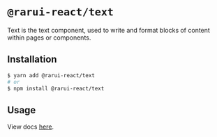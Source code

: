 # `@rarui-react/text`

Text is the text component, used to write and format blocks of content within pages or components.

## Installation

```sh
$ yarn add @rarui-react/text
# or
$ npm install @rarui-react/text
```

## Usage

View docs [here]().
